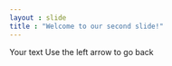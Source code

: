 ```yaml
---
layout : slide
title : "Welcome to our second slide!"
---
```

Your text
Use the left arrow to go back
